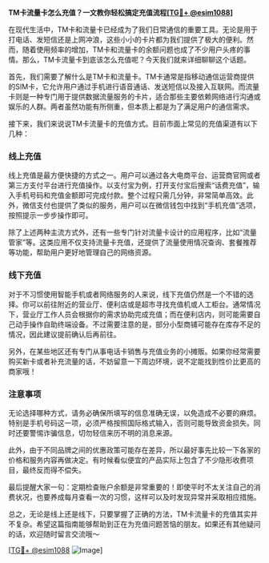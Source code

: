 **TM卡流量卡怎么充值？一文教你轻松搞定充值流程[[TG💪+ @esim1088](https://t.me/s/esim1088)]**

在现代生活中，TM卡和流量卡已经成为了我们日常通信的重要工具。无论是用于打电话、发短信还是上网冲浪，这些小小的卡片都为我们提供了极大的便利。然而，随着使用频率的增加，TM卡和流量卡的余额问题也成了不少用户头疼的事情。那么，TM卡流量卡到底该怎么充值呢？今天我们就来详细聊聊这个话题。

首先，我们需要了解什么是TM卡和流量卡。TM卡通常是指移动通信运营商提供的SIM卡，它允许用户通过手机进行语音通话、发送短信以及接入互联网。而流量卡则是一种专门用于提供数据流量服务的卡片，适合那些主要依赖网络进行沟通或娱乐的人群。两者虽然功能有所侧重，但本质上都是为了满足用户的通信需求。

接下来，我们来说说TM卡流量卡的充值方式。目前市面上常见的充值渠道有以下几种：

### 线上充值

线上充值是最方便快捷的方式之一。用户可以通过各大电商平台、运营商官网或者第三方支付平台进行充值操作。以支付宝为例，打开支付宝后搜索“话费充值”，输入手机号码和充值金额即可完成付款。整个过程只需几分钟，非常简单高效。此外，微信支付也提供了类似的服务，用户可以在微信钱包中找到“手机充值”选项，按照提示一步步操作即可。

除了上述两种主流方式外，还有一些专门针对流量卡设计的应用程序，比如“流量管家”等。这类应用不仅支持流量卡充值，还提供了流量使用情况查询、套餐推荐等功能，帮助用户更好地管理自己的网络资源。

### 线下充值

对于不习惯使用智能手机或者网络服务的人来说，线下充值仍然是一个不错的选择。你可以前往附近的营业厅、便利店或是超市寻找充值机或人工柜台。通常情况下，营业厅工作人员会根据你的需求协助完成充值；而在便利店内，则可能需要自己动手操作自助终端设备。不过需要注意的是，部分小型商铺可能存在库存不足的情况，因此建议提前确认后再前往。

另外，在某些地区还有专门从事电话卡销售与充值业务的小摊贩。如果你经常需要购买新卡或者补充流量的话，不妨留意一下周边环境，说不定能找到性价比更高的商家哦！

### 注意事项

无论选择哪种方式，请务必确保所填写的信息准确无误，以免造成不必要的麻烦。特别是手机号码这一项，必须严格按照国际格式输入，否则可能导致资金损失。同时还要警惕诈骗信息，切勿轻信来历不明的消息来源。

此外，由于不同品牌之间的优惠政策可能存在差异，所以最好事先比较一下各家的价格和服务内容再做决定。有时候看似便宜的产品实际上包含了不少隐形收费项目，最终反而得不偿失。

最后提醒大家一句：定期检查账户余额是非常重要的！即使平时不太关注自己的消费状况，也要养成每月查看一次的习惯，这样可以及时发现异常并采取相应措施。

总之，无论是线上还是线下，只要掌握了正确的方法，TM卡流量卡的充值其实并不复杂。希望这篇指南能够帮助到正在为充值问题苦恼的朋友。如果还有其他疑问的话，欢迎随时留言交流哦～

[[TG💪+ @esim1088](https://t.me/s/esim1088) ![Image](https://i.postimg.cc/4NQfJmqS/Snipaste-2025-05-13-00-14-12.png)]